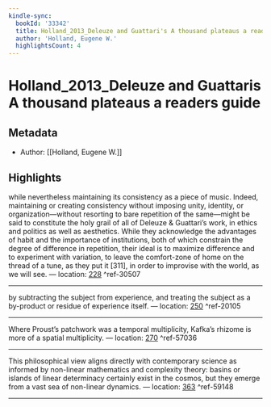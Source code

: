 ```yaml
---
kindle-sync:
  bookId: '33342'
  title: Holland_2013_Deleuze and Guattari's A thousand plateaus a reader's guide
  author: 'Holland, Eugene W.'
  highlightsCount: 4
---
```

# Holland_2013_Deleuze and Guattaris A thousand plateaus a readers guide
## Metadata
* Author: [[Holland, Eugene W.]]

## Highlights
while nevertheless maintaining its consistency as a piece of music. Indeed, maintaining or creating consistency without imposing unity, identity, or organization—without resorting to bare repetition of the same—might be said to constitute the holy grail of all of Deleuze & Guattari’s work, in ethics and politics as well as aesthetics. While they acknowledge the advantages of habit and the importance of institutions, both of which constrain the degree of difference in repetition, their ideal is to maximize difference and to experiment with variation, to leave the comfort-zone of home on the thread of a tune, as they put it [311], in order to improvise with the world, as we will see. — location: [228]() ^ref-30507

---
by subtracting the subject from experience, and treating the subject as a by-product or residue of experience itself. — location: [250]() ^ref-20105

---
Where Proust’s patchwork was a temporal multiplicity, Kafka’s rhizome is more of a spatial multiplicity. — location: [270]() ^ref-57036

---
This philosophical view aligns directly with contemporary science as informed by non-linear mathematics and complexity theory: basins or islands of linear determinacy certainly exist in the cosmos, but they emerge from a vast sea of non-linear dynamics. — location: [363]() ^ref-59148

---
